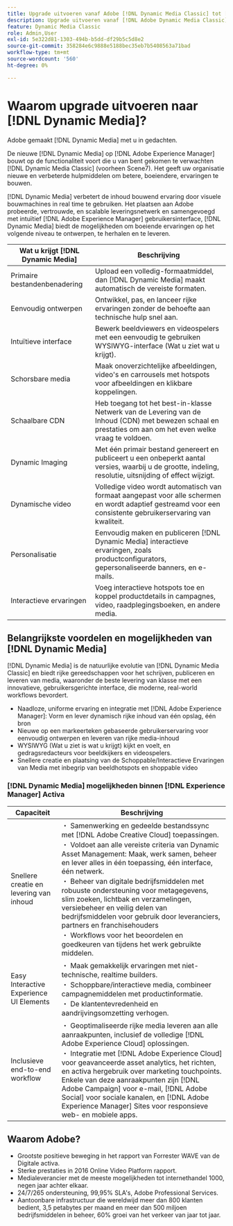 ```yaml
---
title: Upgrade uitvoeren vanaf Adobe [!DNL Dynamic Media Classic] tot [!DNL Dynamic Media] op [!DNL Experience Manager] Activa
description: Upgrade uitvoeren vanaf [!DNL Adobe Dynamic Media Classic] tot [!DNL Dynamic Media] op [!DNL Adobe Experience Manager]. Meer informatie over de belangrijkste voordelen en mogelijkheden van [!DNL Dynamic Media]. Bekijk de vergelijkingslijst van de functielijst, upgrade FAQ en lijst met gereedheidscontroles.
feature: Dynamic Media Classic
role: Admin,User
exl-id: 5e322d81-1303-494b-b5dd-df29b5c5d8e2
source-git-commit: 358284e6c9888e5188bec35eb7b5408563a71bad
workflow-type: tm+mt
source-wordcount: '560'
ht-degree: 0%

---
```


# Waarom upgrade uitvoeren naar [!DNL Dynamic Media]?

Adobe gemaakt [!DNL Dynamic Media] met u in gedachten.

De nieuwe [!DNL Dynamic Media] op [!DNL Adobe Experience Manager] bouwt op de functionaliteit voort die u van bent gekomen te verwachten [!DNL Dynamic Media Classic] (voorheen Scene7). Het geeft uw organisatie nieuwe en verbeterde hulpmiddelen om betere, boeiendere, ervaringen te bouwen.

[!DNL Dynamic Media] verbetert de inhoud bouwend ervaring door visuele bouwmachines in real time te gebruiken. Het plaatsen aan Adobe probeerde, vertrouwde, en scalable leveringsnetwerk en samengevoegd met intuïtief [!DNL Adobe Experience Manager] gebruikersinterface, [!DNL Dynamic Media] biedt de mogelijkheden om boeiende ervaringen op het volgende niveau te ontwerpen, te herhalen en te leveren.

| Wat u krijgt [!DNL Dynamic Media] | Beschrijving |
| --- | --- |
| Primaire bestandenbenadering | Upload een volledig-formaatmiddel, dan [!DNL Dynamic Media] maakt automatisch de vereiste formaten. |
| Eenvoudig ontwerpen | Ontwikkel, pas, en lanceer rijke ervaringen zonder de behoefte aan technische hulp snel aan. |
| Intuïtieve interface | Bewerk beeldviewers en videospelers met een eenvoudig te gebruiken WYSIWYG-interface (Wat u ziet wat u krijgt). |
| Schorsbare media | Maak onoverzichtelijke afbeeldingen, video&#39;s en carrousels met hotspots voor afbeeldingen en klikbare koppelingen. |
| Schaalbare CDN | Heb toegang tot het best-in-klasse Netwerk van de Levering van de Inhoud (CDN) met bewezen schaal en prestaties om aan om het even welke vraag te voldoen. |
| Dynamic Imaging | Met één primair bestand genereert en publiceert u een onbeperkt aantal versies, waarbij u de grootte, indeling, resolutie, uitsnijding of effect wijzigt. |
| Dynamische video | Volledige video wordt automatisch van formaat aangepast voor alle schermen en wordt adaptief gestreamd voor een consistente gebruikerservaring van kwaliteit. |
| Personalisatie | Eenvoudig maken en publiceren [!DNL Dynamic Media] interactieve ervaringen, zoals productconfigurators, gepersonaliseerde banners, en e-mails. |
| Interactieve ervaringen | Voeg interactieve hotspots toe en koppel productdetails in campagnes, video, raadplegingsboeken, en andere media. |

## Belangrijkste voordelen en mogelijkheden van [!DNL Dynamic Media]

[!DNL Dynamic Media] is de natuurlijke evolutie van [!DNL Dynamic Media Classic] en biedt rijke gereedschappen voor het schrijven, publiceren en leveren van media, waaronder de beste levering van klasse met een innovatieve, gebruikersgerichte interface, die moderne, real-world workflows bevordert.

* Naadloze, uniforme ervaring en integratie met [!DNL Adobe Experience Manager]: Vorm en lever dynamisch rijke inhoud van één opslag, één bron
* Nieuwe op een markeerteken gebaseerde gebruikerservaring voor eenvoudig ontwerpen en leveren van rijke media-inhoud
* WYSIWYG (Wat u ziet is wat u krijgt) kijkt en voelt, en gedragsredacteurs voor beeldkijkers en videospelers.
* Snellere creatie en plaatsing van de Schoppable/Interactieve Ervaringen van Media met inbegrip van beeldhotspots en shoppable video

### [!DNL Dynamic Media] mogelijkheden binnen [!DNL Experience Manager] Activa

| Capaciteit | Beschrijving |
| --- | --- |
| Snellere creatie en levering van inhoud | ・ Samenwerking en gedeelde bestandssync met [!DNL Adobe Creative Cloud] toepassingen.<br>・ Voldoet aan alle vereiste criteria van Dynamic Asset Management: Maak, werk samen, beheer en lever alles in één toepassing, één interface, één netwerk.<br>・ Beheer van digitale bedrijfsmiddelen met robuuste ondersteuning voor metagegevens, slim zoeken, lichtbak en verzamelingen, versiebeheer en veilig delen van bedrijfsmiddelen voor gebruik door leveranciers, partners en franchisehouders<br>・ Workflows voor het beoordelen en goedkeuren van tijdens het werk gebruikte middelen. |
| Easy Interactive Experience UI Elements | ・ Maak gemakkelijk ervaringen met niet-technische, realtime builders.<br>・ Schoppbare/interactieve media, combineer campagnemiddelen met productinformatie.<br>・ De klantentevredenheid en aandrijvingsomzetting verhogen. |
| Inclusieve end-to-end workflow | ・ Geoptimaliseerde rijke media leveren aan alle aanraakpunten, inclusief de volledige [!DNL Adobe Experience Cloud] oplossingen.<br>・ Integratie met [!DNL Adobe Experience Cloud] voor geavanceerde asset analytics, het richten, en activa hergebruik over marketing touchpoints. Enkele van deze aanraakpunten zijn [!DNL Adobe Campaign] voor e-mail, [!DNL Adobe Social] voor sociale kanalen, en [!DNL Adobe Experience Manager] Sites voor responsieve web- en mobiele apps. |

## Waarom Adobe?

* Grootste positieve beweging in het rapport van Forrester WAVE van de Digitale activa.
* Sterke prestaties in 2016 Online Video Platform rapport.
* Medialeverancier met de meeste mogelijkheden tot internethandel 1000, negen jaar achter elkaar.
* 24/7/265 ondersteuning, 99,95% SLA&#39;s, Adobe Professional Services.
* Aantoonbare infrastructuur die wereldwijd meer dan 800 klanten bedient, 3,5 petabytes per maand en meer dan 500 miljoen bedrijfsmiddelen in beheer, 60% groei van het verkeer van jaar tot jaar.
